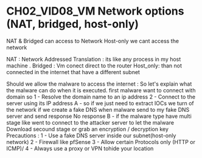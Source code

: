 # CH02_VID08_VM Network options (NAT, bridged, host-only)
NAT & Bridged can access to Network
Host-only we cant access the network

NAT : Network Addressed Translation : its like any process in my host machine .
Bridged : Vm conect direct to the router
Host_only: than not connected in the internet that have a different subnet

Should we allow the malware to access the internet : 
So let's explain what the malware can do when it is executed.
first malware want to connect with domain so
1 - Resolve the domain name to an ip address
2 - Connect to the server using its IP address 
    A - so if we just need to extract IOCs we turn of the network if we create a fake DNS when malware send to my fake DNS server  and send response No response
    B - if the malware type have multi stage  like went to  connect to the attacker server  to let the malware Download secound stage or grab an encryption / decryption key
  Precautions : 
  1 - Use a fake DNS server inside our subnet(host-only network)
  2 - Firewall like pfSense
  3 - Allow certain Protocols only (HTTP or ICMP)/
  4 - Always use a proxy or VPN tohide your location
